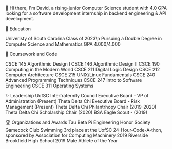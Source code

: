 👋 Hi there, I'm David, a rising-junior Computer Science student with 4.0 GPA looking for a software development internship in backend engineering & API development.

🏫 Education

Univeristy of South Carolina Class of 2023\n
Pursuing a Double Degree in Computer Science and Mathematics
GPA 4.000/4.000

🍏 Coursework and Code

CSCE 145 Algorithmic Design I
CSCE 146 Algorithmic Design II
CSCE 190 Computing in the Modern World
CSCE 211 Digital Logic Design
CSCE 212 Computer Architecture
CSCE 215 UNIX/Linux Fundamentals
CSCE 240 Advanced Programming Techniques
CSCE 247 Intro to Software Engineering
CSCE 311 Operating Systems

✨ Leadership
UofSC Interfraternity Council Executive Board - VP of Administration (Present)
Theta Delta Chi Executive Board - Risk Management (Present)
Theta Delta Chi Philantrhopy Chair (2019-2020)
Theta Delta Chi Scholarship Chair (2020)
BSA Eagle Scout - (2019)

🏆 Organizations and Awards
Tau Beta Pi Engineering Honor Society
Gamecock Club Swimming
3rd place at the UofSC 24-Hour-Code-A-thon, sponsored by Association for Computing Machinery 2019
Riverside Brookfield High School 2019 Male Athlete of the Year 


<!--
**ddkeen/ddkeen** is a ✨ _special_ ✨ repository because its `README.md` (this file) appears on your GitHub profile.

Here are some ideas to get you started:

- 🔭 I’m currently working on ...
- 🌱 I’m currently learning ...
- 👯 I’m looking to collaborate on ...
- 🤔 I’m looking for help with ...
- 💬 Ask me about ...
- 📫 How to reach me: ...
- 😄 Pronouns: ...
- ⚡ Fun fact: ...
-->
